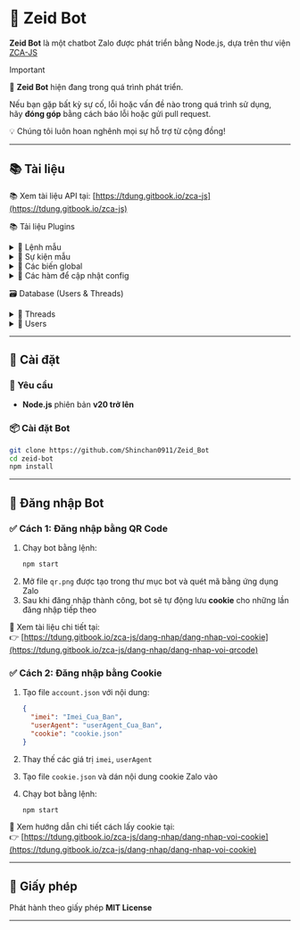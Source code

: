 # 🤖 Zeid Bot

**Zeid Bot** là một chatbot Zalo được phát triển bằng Node.js, dựa trên thư viện [ZCA-JS](https://github.com/RFS-ADRENO/zca-js)

> [!IMPORTANT]
> 🚧 **Zeid Bot** hiện đang trong quá trình phát triển.
> 
> Nếu bạn gặp bất kỳ sự cố, lỗi hoặc vấn đề nào trong quá trình sử dụng,  
> hãy **đóng góp** bằng cách báo lỗi hoặc gửi pull request.
>
> 💡 Chúng tôi luôn hoan nghênh mọi sự hỗ trợ từ cộng đồng!

---

## 📚 Tài liệu
📚 Xem tài liệu API tại: [https://tdung.gitbook.io/zca-js](https://tdung.gitbook.io/zca-js)

📚 Tải liệu Plugins

<details>
<summary>📁 Lệnh mẫu</summary>

```javascript
module.exports.config = {
    name: "example", // Tên của sự kiện
    event_type: ["message"], // Loại event, có thể nhận nhiều event 1 lúc
    version: "1.0.0", // Phiên bản của sự kiện
    author: "ShinTHL09 ", // Tác giả của sự kiện
    description: "Sự kiện mẫu", // Thông tin sự kiện
    dependencies: {} // Các thư viện cần thiết (Bot sẽ tự cài khi load sự kiện)
};

module.exports.onLoad =  async function({ api }) {
  console.log("Sự kiện example đã được load");
}

// Bot nhại tin nhắn
module.exports.run = async function({ api, event, eventType, Users, threads }) {
    const { threaId, type, data } = event;
    const msg = data.content;
    return api.sendMessage(msg, threaId, type);
};
```

</details>

<details>
<summary>📁 Sự kiện mẫu</summary>

```javascript
module.exports.config = {
  name: 'example', // Tên của lệnh
  version: '1.0.0', // Phiên bản của lệnh
  role: 0, // Quyền hạn 0: thành viên, 1: support bot, 2: admin bot
  author: 'ShinTHL09', // Tác giả của lệnh
  description: 'Lệnh mẫu', // Thông tin lệnh
  category: 'Tiện ích', // Mục của lệnh
  usage: 'restart', // Cách dùng lệnh
  cooldowns: 2, // Thời gian hồi lệnh
  dependencies: {} // Các thư viện cần thiết (Bot sẽ tự cài khi load lệnh)
};

module.exports.onLoad =  async function({ api }) {
  console.log("Lệnh example đã được load")
}

module.exports.run = async ({ args, event, api, Users, Thread }) => {
  const { threadId, type } = event;

  return api.sendMessage("Đây là lệnh mẫu", threadId, type);

};
```

</details>


<details>
<summary>📁 Các biến global</summary>

```js
global.client.config // Config bot
global.client.config.prefix // Prefix hiện tại

global.client.commands // Tất cả command
global.client.commands.get("example").config.author

global.client.events // Tất cả event
global.client.events.get("example").config.author

global.users.admin[0] // ID admin đầu tiên
global.users.support[0] // ID support đầu tiên
```

</details>


<details>
<summary>📁 Các hàm để cập nhật config</summary>

```js
const { updateConfigArray, updateConfigValue, reloadConfig } = require("../../utils/index");

updateConfigArray(key, newArray); // Sửa array trong config
// Example: updateConfigArray("admin_bot", ["1", "2"])

updateConfigValue(key, newValue); // Sửa giá trị trong config
// Example: updateConfigValue("prefix", "!")

reloadConfig();
// Reload lại file config
```
</details>


🗃️ Database (Users & Threads)

<details>
<summary>🧵 Threads</summary>

```js
await Thread.getData("id_box"); // Lấy dữ liệu
await Thread.saveData("id_box", data_json); // Lưu dữ liệu

// Ví dụ
const databox = (await Thread.getData("id_box")).data;
databox.prefix = "!";
await Thread.saveData("id_box", databox);
```
</details>

<details>
<summary>👤 Users</summary>

```js
await Users.getData("user_id"); // Lấy dữ liệu
await Users.saveData("user_id", data_json); // Lưu dữ liệu

// Ví dụ
const datauser = (await Users.getData("user_id")).data;
datauser.money = 1000;
await Users.saveData("user_id", datauser);
```
</details>

---

## 🚀 Cài đặt

### 🔧 Yêu cầu

- **Node.js** phiên bản **v20 trở lên**

### 📦 Cài đặt Bot

```bash
git clone https://github.com/Shinchan0911/Zeid_Bot
cd zeid-bot
npm install
```

---

## 🔐 Đăng nhập Bot

### ✅ Cách 1: Đăng nhập bằng **QR Code**

1. Chạy bot bằng lệnh:
   ```bash
   npm start
   ```
2. Mở file `qr.png` được tạo trong thư mục bot và quét mã bằng ứng dụng Zalo
3. Sau khi đăng nhập thành công, bot sẽ tự động lưu **cookie** cho những lần đăng nhập tiếp theo

📘 Xem tài liệu chi tiết tại:  
👉 [https://tdung.gitbook.io/zca-js/dang-nhap/dang-nhap-voi-cookie](https://tdung.gitbook.io/zca-js/dang-nhap/dang-nhap-voi-qrcode)

### ✅ Cách 2: Đăng nhập bằng **Cookie**

1. Tạo file `account.json` với nội dung:

   ```json
   {
     "imei": "Imei_Cua_Ban",
     "userAgent": "userAgent_Cua_Ban",
     "cookie": "cookie.json"
   }
   ```

2. Thay thế các giá trị `imei`, `userAgent`

3. Tạo file `cookie.json` và dán nội dung cookie Zalo vào
4. Chạy bot bằng lệnh:
   ```bash
   npm start
   ```

📘 Xem hướng dẫn chi tiết cách lấy cookie tại:  
👉 [https://tdung.gitbook.io/zca-js/dang-nhap/dang-nhap-voi-cookie](https://tdung.gitbook.io/zca-js/dang-nhap/dang-nhap-voi-cookie)

---

## 📄 Giấy phép

Phát hành theo giấy phép **MIT License**

---
